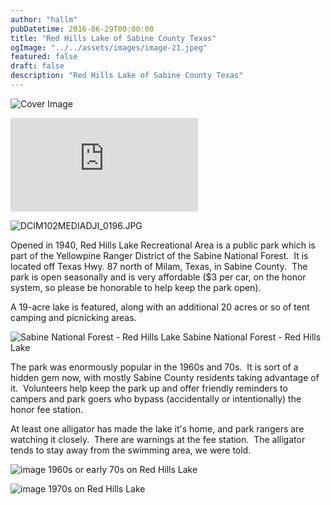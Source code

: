 ```yaml
---
author: "hallm"
pubDatetime: 2016-06-29T00:00:00
title: "Red Hills Lake of Sabine County Texas"
ogImage: "../../assets/images/image-21.jpeg"
featured: false
draft: false
description: "Red Hills Lake of Sabine County Texas"
---
```


![Cover Image](@assets/images/image-21.jpeg)

<iframe class="w-full aspect-video" src="https://www.youtube.com/embed/2WrlZRWKK0k" title="YouTube video player" frameborder="0" allow="accelerometer; autoplay; clipboard-write; encrypted-media; gyroscope; picture-in-picture; web-share" allowfullscreen></iframe>

![DCIM102MEDIADJI_0196.JPG](@assets/images/image-21-1024x768.jpeg)

Opened in 1940, Red Hills Lake Recreational Area is a public park which is part of the Yellowpine Ranger District of the Sabine National Forest.  It is located off Texas Hwy. 87 north of Milam, Texas, in Sabine County.  The park is open seasonally and is very affordable ($3 per car, on the honor system, so please be honorable to help keep the park open).

A 19-acre lake is featured, along with an additional 20 acres or so of tent camping and picnicking areas.

![Sabine National Forest - Red Hills Lake](@assets/images/image-18.jpeg) Sabine National Forest - Red Hills Lake

The park was enormously popular in the 1960s and 70s.  It is sort of a hidden gem now, with mostly Sabine County residents taking advantage of it.  Volunteers help keep the park up and offer friendly reminders to campers and park goers who bypass (accidentally or intentionally) the honor fee station.

At least one alligator has made the lake it's home, and park rangers are watching it closely.  There are warnings at the fee station.  The alligator tends to stay away from the swimming area, we were told.

![image](@assets/images/image-20.jpeg) 1960s or early 70s on Red Hills Lake

![image](@assets/images/image-19.jpeg) 1970s on Red Hills Lake